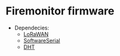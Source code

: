 # Firemonitor firmware

- Dependecies:
  - [LoRaWAN](https://github.com/Radioenge/LoRaWAN)
  - [SoftwareSerial](https://www.arduino.cc/en/Reference/softwareSerial)
  - [DHT](https://github.com/adafruit/DHT-sensor-library)
